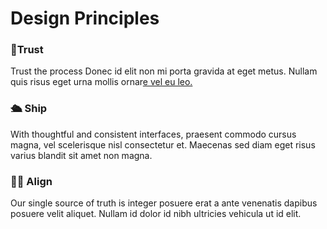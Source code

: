 # Design Principles

### 🤝Trust

Trust the process Donec id elit non mi porta gravida at eget metus. Nullam quis risus eget urna mollis ornar[e vel eu leo.](how-updates-work-2.md)

### 🛳 Ship&#x20;

With thoughtful and consistent interfaces, praesent commodo cursus magna, vel scelerisque nisl consectetur et. Maecenas sed diam eget risus varius blandit sit amet non magna.

### 🙇‍♀️ Align

Our single source of truth is integer posuere erat a ante venenatis dapibus posuere velit aliquet. Nullam id dolor id nibh ultricies vehicula ut id elit.
